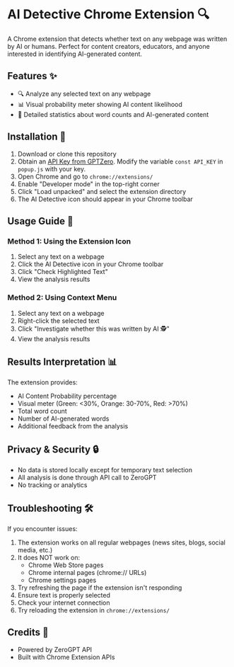 # AI Detective Chrome Extension 🔍

A Chrome extension that detects whether text on any webpage was written by AI or humans. Perfect for content creators, educators, and anyone interested in identifying AI-generated content.

## Features ✨

- 🔍 Analyze any selected text on any webpage
- 📊 Visual probability meter showing AI content likelihood
- 📝 Detailed statistics about word counts and AI-generated content

## Installation 🚀

1. Download or clone this repository
2. Obtain an [API Key from GPTZero](https://www.zerogpt.com/pricing#api). Modify the variable `const API_KEY` in `popup.js` with your key.
3. Open Chrome and go to `chrome://extensions/`
4. Enable "Developer mode" in the top-right corner
5. Click "Load unpacked" and select the extension directory
6. The AI Detective icon should appear in your Chrome toolbar

## Usage Guide 📖

### Method 1: Using the Extension Icon
1. Select any text on a webpage
2. Click the AI Detective icon in your Chrome toolbar
3. Click "Check Highlighted Text"
4. View the analysis results

### Method 2: Using Context Menu
1. Select any text on a webpage
2. Right-click the selected text
3. Click "Investigate whether this was written by AI 🕵️"
4. View the analysis results

## Results Interpretation 📊

The extension provides:
- AI Content Probability percentage
- Visual meter (Green: <30%, Orange: 30-70%, Red: >70%)
- Total word count
- Number of AI-generated words
- Additional feedback from the analysis

## Privacy & Security 🔒

- No data is stored locally except for temporary text selection
- All analysis is done through API call to ZeroGPT
- No tracking or analytics

## Troubleshooting 🛠️

If you encounter issues:
1. The extension works on all regular webpages (news sites, blogs, social media, etc.)
2. It does NOT work on:
   - Chrome Web Store pages
   - Chrome internal pages (chrome:// URLs)
   - Chrome settings pages
3. Try refreshing the page if the extension isn't responding
4. Ensure text is properly selected
5. Check your internet connection
6. Try reloading the extension in `chrome://extensions/`

## Credits 🙏

- Powered by ZeroGPT API
- Built with Chrome Extension APIs 
